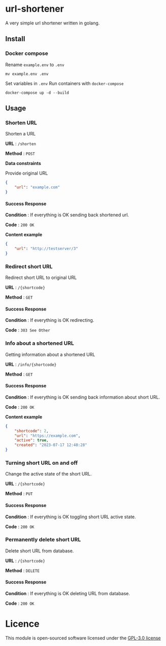 # url-shortener

A very simple url shortener written in golang.

## Install
### Docker compose
Rename `example.env` to `.env`
```
mv example.env .env
```
Set variables in `.env`
Run containers with `docker-compose`
```
docker-compose up -d --build
```

## Usage
### Shorten URL
Shorten a URL

**URL** : `/shorten`

**Method** : `POST`

**Data constraints**

Provide original URL

```json
{
    "url": "example.com"
}
```
#### Success Response

**Condition** : If everything is OK sending back shortened url.

**Code** : `200 OK`

**Content example**

```json
{
    "url": "http://testserver/3"
}
```
### Redirect short URL
Redirect short URL to original URL

**URL** : `/{shortcode}`

**Method** : `GET`
#### Success Response

**Condition** : If everything is OK redirecting.

**Code** : `303 See Other`
### Info about a shortened URL
Getting information about a shortened URL

**URL** : `/info/{shortcode}`

**Method** : `GET`
#### Success Response

**Condition** : If everything is OK sending back information about short URL.

**Code** : `200 OK`

**Content example**

```json
{
    "shortcode": 2,
    "url": "https://example.com",
    "active": true,
    "created": "2023-07-17 12:48:28"
}
```
### Turning short URL on and off
Change the active state of the short URL.

**URL** : `/{shortcode}`

**Method** : `PUT`
#### Success Response

**Condition** : If everything is OK toggling short URL active state.

**Code** : `200 OK`

### Permanently delete short URL
Delete short URL from database.

**URL** : `/{shortcode}`

**Method** : `DELETE`
#### Success Response

**Condition** : If everything is OK deleting URL from database.

**Code** : `200 OK`


# Licence 
This module is open-sourced software licensed under the [GPL-3.0 license](https://opensource.org/license/gpl-3-0/)
